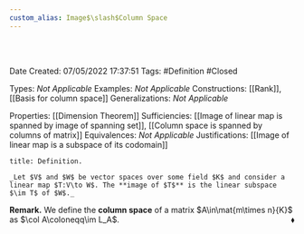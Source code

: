 ```yaml
---
custom_alias: Image$\slash$Column Space
---
```



<br />
<br />

Date Created: 07/05/2022 17:37:51
Tags: #Definition #Closed

Types: _Not Applicable_
Examples: _Not Applicable_
Constructions: [[Rank]], [[Basis for column space]]
Generalizations: _Not Applicable_

Properties: [[Dimension Theorem]]
Sufficiencies: [[Image of linear map is spanned by image of spanning set]], [[Column space is spanned by columns of matrix]]
Equivalences: _Not Applicable_
Justifications: [[Image of linear map is a subspace of its codomain]]

``` ad-Definition
title: Definition.

_Let $V$ and $W$ be vector spaces over some field $K$ and consider a linear map $T:V\to W$. The **image of $T$** is the linear subspace $\im T$ of $W$._

```

**Remark.** We define the **column space** of a matrix $A\in\mat{m\times n}{K}$ as $\col A\coloneqq\im L_A$.<span style="float:right;">$\blacklozenge$</span>
